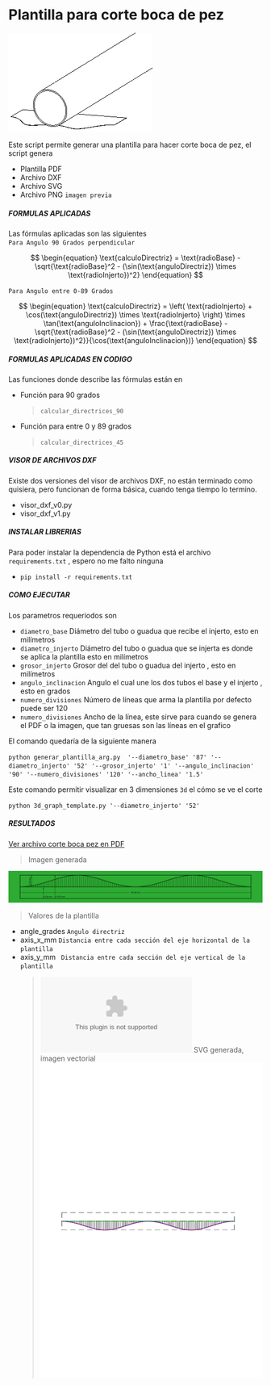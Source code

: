 # Plantilla para corte boca de pez

![image](screenshot/aplicando_plantilla.gif)

Este script permite generar una plantilla para hacer corte boca de pez, el script genera

- Plantilla PDF
- Archivo DXF
- Archivo SVG
- Archivo PNG `imagen previa`

##### FORMULAS APLICADAS

Las fórmulas aplicadas son las siguientes  
`Para Angulo 90 Grados perpendicular 
`

$$
\begin{equation}
\text{calculoDirectriz} = \text{radioBase} - \sqrt{\text{radioBase}^2 - (\sin(\text{anguloDirectriz}) \times \text{radioInjerto})^2}
\end{equation}
$$

`Para Angulo entre 0-89 Grados  
`

$$
\begin{equation}
\text{calculoDirectriz} = \left( \text{radioInjerto} + \cos(\text{anguloDirectriz}) \times \text{radioInjerto} \right) \times \tan(\text{anguloInclinacion}) + \frac{\text{radioBase} - \sqrt{\text{radioBase}^2 - (\sin(\text{anguloDirectriz}) \times \text{radioInjerto})^2}}{\cos(\text{anguloInclinacion})}
\end{equation}
$$

##### FORMULAS APLICADAS EN CODIGO

Las funciones donde describe las fórmulas están en

- Función para 90 grados
  > `calcular_directrices_90`
- Función para entre 0 y 89 grados
  > `calcular_directrices_45`

##### VISOR DE ARCHIVOS DXF

Existe dos versiones del visor de archivos DXF, no están terminado como quisiera, pero funcionan de forma básica, cuando tenga tiempo lo termino.

- visor_dxf_v0.py
- visor_dxf_v1.py

##### INSTALAR LIBRERIAS

Para poder instalar la dependencia de Python está el archivo `requirements.txt` , espero no me falto ninguna

- `pip install -r requirements.txt`

##### COMO EJECUTAR

Los parametros requeriodos son

- `diametro_base` Diámetro del tubo o guadua que recibe el injerto, esto en milímetros
- `diametro_injerto` Diámetro del tubo o guadua que se injerta es donde se aplica la plantilla esto en milímetros
- `grosor_injerto` Grosor del del tubo o guadua del injerto , esto en milímetros
- `angulo_inclinacion` Angulo el cual une los dos tubos el base y el injerto , esto en grados
- `numero_divisiones` Número de líneas que arma la plantilla por defecto puede ser 120
- `numero_divisiones` Ancho de la línea, este sirve para cuando se genera el PDF o la imagen, que tan gruesas son las líneas en el grafico

El comando quedaría de la siguiente manera

`python generar_plantilla_arg.py  '--diametro_base' '87' '--diametro_injerto' '52' '--grosor_injerto' '1' '--angulo_inclinacion' '90' '--numero_divisiones' '120' '--ancho_linea' '1.5'`

Este comando permitir visualizar en 3 dimensiones `3d` el cómo se ve el corte

`python 3d_graph_template.py '--diametro_injerto' '52'`

##### RESULTADOS

[Ver archivo corte boca pez en PDF](screenshot/plantilla_corte_boca_pez.pdf)

> Imagen generada

![plantilla corte boca pez](screenshot/plantilla_corte_boca_pez.png)

> Valores de la plantilla

- angle_grades `Angulo directriz `
- axis_x_mm `Distancia entre cada sección del eje horizontal de la plantilla`
- axis_y_mm ` Distancia entre cada sección del eje vertical de la plantilla`
  > ![Archivo_CSV](screenshot/plantilla_corte_boca_pez.csv)
  > SVG generada, imagen vectorial
  > ![plantilla corte boca pez en SVG](screenshot/plantilla_corte_boca_pez.svg)
